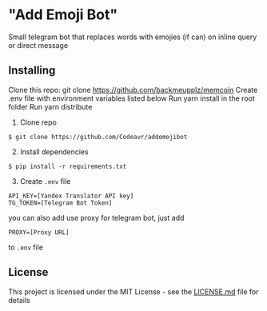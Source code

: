 # "Add Emoji Bot"

Small telegram bot that replaces words with emojies (if can) on inline query or direct message

## Installing
Clone this repo: git clone https://github.com/backmeupplz/memcoin
Create .env file with environment variables listed below
Run yarn install in the root folder
Run yarn distribute

1) Clone repo
```
$ git clone https://github.com/Codeavr/addemojibot
```
2) Install dependencies
```
$ pip install -r requirements.txt
```
3) Create `.env` file
```
API_KEY=[Yandex Translator API key]
TG_TOKEN=[Telegram Bot Token]
```
you can also add use proxy for telegram bot, just add
```
PROXY=[Proxy URL]
```
to `.env` file

## License

This project is licensed under the MIT License - see the [LICENSE.md](LICENSE.md) file for details